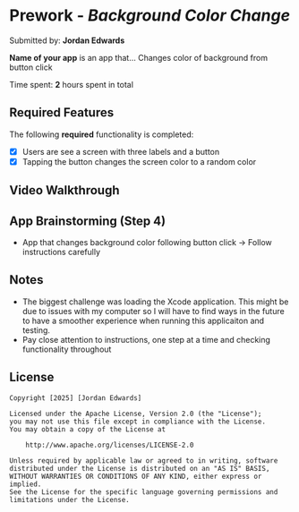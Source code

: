 # Prework - *Background Color Change*

Submitted by: **Jordan Edwards**

**Name of your app** is an app that... Changes color of background from button click

Time spent: **2** hours spent in total

## Required Features

The following **required** functionality is completed:

- [x] Users are see a screen with three labels and a button
- [x] Tapping the button changes the screen color to a random color
 
## Video Walkthrough



## App Brainstorming (Step 4)

- App that changes background color following button click -> Follow instructions carefully

## Notes

- The biggest challenge was loading the Xcode application. This might be due to issues with my computer so I will have to find ways in the future to have a smoother experience when running this applicaiton and testing.
- Pay close attention to instructions, one step at a time and checking functionality throughout

## License

    Copyright [2025] [Jordan Edwards]

    Licensed under the Apache License, Version 2.0 (the "License");
    you may not use this file except in compliance with the License.
    You may obtain a copy of the License at

        http://www.apache.org/licenses/LICENSE-2.0

    Unless required by applicable law or agreed to in writing, software
    distributed under the License is distributed on an "AS IS" BASIS,
    WITHOUT WARRANTIES OR CONDITIONS OF ANY KIND, either express or implied.
    See the License for the specific language governing permissions and
    limitations under the License.
